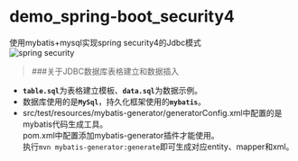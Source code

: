demo_spring-boot_security4
=
使用mybatis+mysql实现spring security4的Jdbc模式<br/>
![](https://codingstory.com.cn/content/images/2017/06/maxresdefault.jpg "spring security")

>###关于JDBC数据库表格建立和数据插入
* <strong>`table.sql`</strong>为表格建立模板、<strong>`data.sql`</strong>为数据示例。<br/>
* 数据库使用的是<strong>`MySql`</strong>，持久化框架使用的<strong>`mybatis`</strong>。<br/>
* src/test/resources/mybatis-generator/generatorConfig.xml中配置的是mybatis代码生成工具。<br/>
pom.xml中配置添加mybatis-generator插件才能使用。<br/>
执行`mvn mybatis-generator:generate`即可生成对应entity、mapper和xml。



